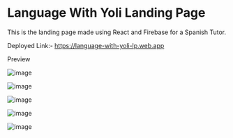 # Language With Yoli Landing Page

This is the landing page made using React and Firebase for a Spanish Tutor.

Deployed Link:- https://language-with-yoli-lp.web.app

Preview 

![image](https://github.com/KILLERTIAN/language-with-yoli-landing-page/assets/77867638/2fe1d241-7ba4-46b8-9729-fa451e0f6cc2)

![image](https://github.com/KILLERTIAN/language-with-yoli-landing-page/assets/77867638/83a558f4-0953-4bd4-b3ae-109b81d2fbe4)

![image](https://github.com/KILLERTIAN/language-with-yoli-landing-page/assets/77867638/f2a260f4-99d7-4e23-b6fb-c721fe9b6725)

![image](https://github.com/KILLERTIAN/language-with-yoli-landing-page/assets/77867638/8371fb40-45e7-4bbb-b8cf-073a7e6986ba)

![image](https://github.com/KILLERTIAN/language-with-yoli-landing-page/assets/77867638/f584bce8-c0ad-44bd-a3ba-673779b9ecfd)

